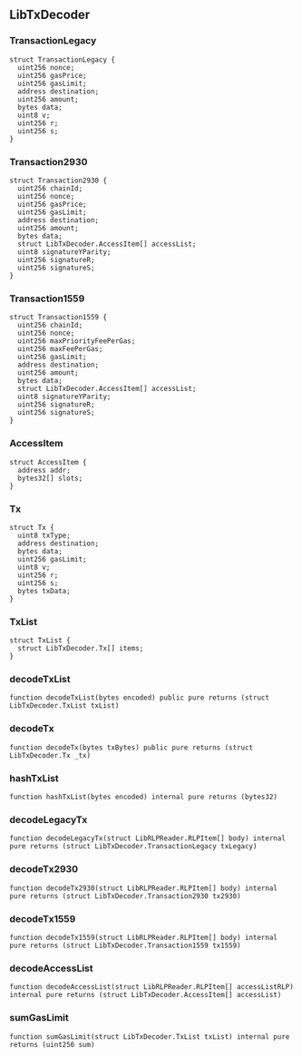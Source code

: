 ## LibTxDecoder

### TransactionLegacy

```solidity
struct TransactionLegacy {
  uint256 nonce;
  uint256 gasPrice;
  uint256 gasLimit;
  address destination;
  uint256 amount;
  bytes data;
  uint8 v;
  uint256 r;
  uint256 s;
}
```

### Transaction2930

```solidity
struct Transaction2930 {
  uint256 chainId;
  uint256 nonce;
  uint256 gasPrice;
  uint256 gasLimit;
  address destination;
  uint256 amount;
  bytes data;
  struct LibTxDecoder.AccessItem[] accessList;
  uint8 signatureYParity;
  uint256 signatureR;
  uint256 signatureS;
}
```

### Transaction1559

```solidity
struct Transaction1559 {
  uint256 chainId;
  uint256 nonce;
  uint256 maxPriorityFeePerGas;
  uint256 maxFeePerGas;
  uint256 gasLimit;
  address destination;
  uint256 amount;
  bytes data;
  struct LibTxDecoder.AccessItem[] accessList;
  uint8 signatureYParity;
  uint256 signatureR;
  uint256 signatureS;
}
```

### AccessItem

```solidity
struct AccessItem {
  address addr;
  bytes32[] slots;
}
```

### Tx

```solidity
struct Tx {
  uint8 txType;
  address destination;
  bytes data;
  uint256 gasLimit;
  uint8 v;
  uint256 r;
  uint256 s;
  bytes txData;
}
```

### TxList

```solidity
struct TxList {
  struct LibTxDecoder.Tx[] items;
}
```

### decodeTxList

```solidity
function decodeTxList(bytes encoded) public pure returns (struct LibTxDecoder.TxList txList)
```

### decodeTx

```solidity
function decodeTx(bytes txBytes) public pure returns (struct LibTxDecoder.Tx _tx)
```

### hashTxList

```solidity
function hashTxList(bytes encoded) internal pure returns (bytes32)
```

### decodeLegacyTx

```solidity
function decodeLegacyTx(struct LibRLPReader.RLPItem[] body) internal pure returns (struct LibTxDecoder.TransactionLegacy txLegacy)
```

### decodeTx2930

```solidity
function decodeTx2930(struct LibRLPReader.RLPItem[] body) internal pure returns (struct LibTxDecoder.Transaction2930 tx2930)
```

### decodeTx1559

```solidity
function decodeTx1559(struct LibRLPReader.RLPItem[] body) internal pure returns (struct LibTxDecoder.Transaction1559 tx1559)
```

### decodeAccessList

```solidity
function decodeAccessList(struct LibRLPReader.RLPItem[] accessListRLP) internal pure returns (struct LibTxDecoder.AccessItem[] accessList)
```

### sumGasLimit

```solidity
function sumGasLimit(struct LibTxDecoder.TxList txList) internal pure returns (uint256 sum)
```

